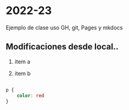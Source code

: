 # 2022-23
Ejemplo de clase uso GH, git, Pages y mkdocs

## Modificaciones desde local..

1. item a 

2. item b

````css

p {
    color: red
}